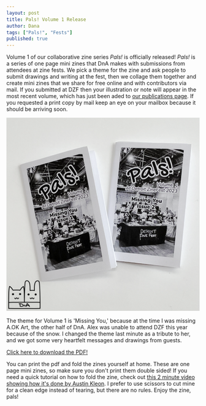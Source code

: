 ```yaml
---
layout: post
title: Pals! Volume 1 Release
author: Dana
tags: ["Pals!", "Fests"]
published: true
---
```


Volume 1 of our collaborative zine series *Pals!* is officially released! *Pals!* is a series of one page mini zines that DnA makes with submissions from attendees at zine fests. We pick a theme for the zine and ask people to submit drawings and writing at the fest, then we collage them together and create mini zines that we share for free online and with contributors via mail. If you submitted at DZF then your illustration or note will appear in the most recent volume, which has just been aded to [our publications page](https://www.dnaartists.net/dnapublications/pals-dna.html). If you requested a print copy by mail keep an eye on your mailbox because it should be arriving soon.

<a href="/assets/img/publications/pals-volume-1_1.png"><img src="/assets/img/publications/pals-volume-1_1.png" alt="A photo of two mini zines with 'Pals! Volume 1 At Detroit ZineFest 2023. Missing You, Issue 1' and 'Issue 2' written on the cover."></a>

The theme for Volume 1 is 'Missing You,' because at the time I was missing A.OK Art, the other half of DnA. Alex was unable to attend DZF this year because of the snow. I changed the theme last minute as a tribute to her, and we got some very heartfelt messages and drawings from guests.

<a href="https://drive.google.com/file/d/1KIX2WmVmFYD_QT6nghUsang7alZQQ53p/view?usp=sharing" title="click here to download the pdf">Click here to download the PDF!</a>

You can print the pdf and fold the zines yourself at home. These are one page mini zines, so make sure you don't print them double sided! If you need a quick tutorial on how to fold the zine, check out [this 2 minute video showing how it's done by Austin Kleon](https://www.youtube.com/watch?v=ab4O9SWNl9g). I prefer to use scissors to cut mine for a clean edge instead of tearing, but there are no rules. Enjoy the zine, pals!

<!--more-->
